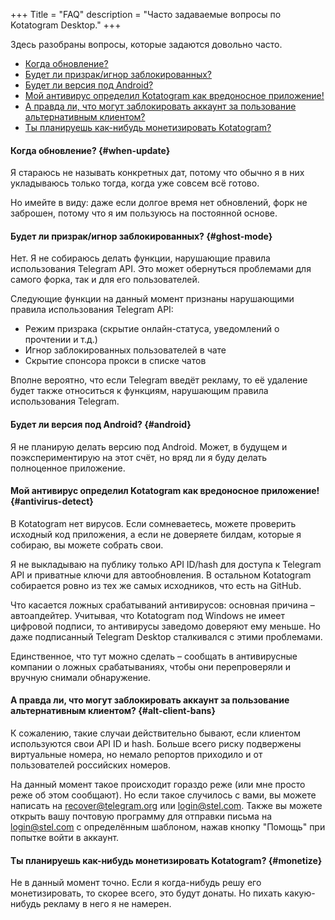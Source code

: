 +++
Title = "FAQ"
description = "Часто задаваемые вопросы по Kotatogram Desktop."
+++

Здесь разобраны вопросы, которые задаются довольно часто.

* [Когда обновление?](#when-update)
* [Будет ли призрак/игнор заблокированных?](#ghost-mode)
* [Будет ли версия под Android?](#android)
* [Мой антивирус определил Kotatogram как вредоносное приложение!](#antivirus-detect)
* [А правда ли, что могут заблокировать аккаунт за пользование альтернативным клиентом?](#alt-client-bans)
* [Ты планируешь как-нибудь монетизировать Kotatogram?](#monetize)

#### Когда обновление? {#when-update}

Я стараюсь не называть конкретных дат, потому что обычно я в них укладываюсь только тогда, когда уже совсем всё готово.

Но имейте в виду: даже если долгое время нет обновлений, форк не заброшен, потому что я им пользуюсь на постоянной основе.

#### Будет ли призрак/игнор заблокированных? {#ghost-mode}

Нет. Я не собираюсь делать функции, нарушающие правила использования Telegram API. Это может обернуться проблемами для самого форка, так и для его пользователей.

Следующие функции на данный момент признаны нарушающими правила использования Telegram API:

* Режим призрака (скрытие онлайн-статуса, уведомлений о прочтении и т.д.)
* Игнор заблокированных пользователей в чате
* Скрытие спонсора прокси в списке чатов

Вполне вероятно, что если Telegram введёт рекламу, то её удаление будет также относиться к функциям, нарушающим правила использования Telegram.

#### Будет ли версия под Android? {#android}

Я не планирую делать версию под Android. Может, в будущем и поэкспериментирую на этот счёт, но вряд ли я буду делать полноценное приложение.

#### Мой антивирус определил Kotatogram как вредоносное приложение! {#antivirus-detect}

В Kotatogram нет вирусов. Если сомневаетесь, можете проверить исходный код приложения, а если не доверяете билдам, которые я собираю, вы можете собрать свои.

Я не выкладываю на публику только API ID/hash для доступа к Telegram API и приватные ключи для автообновления. В остальном Kotatogram собирается ровно из тех же самых исходников, что есть на GitHub.

Что касается ложных срабатываний антивирусов: основная причина – автоапдейтер. Учитывая, что Kotatogram под Windows не имеет цифровой подписи, то антивирусы заведомо доверяют ему меньше. Но даже подписанный Telegram Desktop сталкивался с этими проблемами.

Единственное, что тут можно сделать – сообщать в антивирусные компании о ложных срабатываниях, чтобы они перепроверяли и вручную снимали обнаружение.

#### А правда ли, что могут заблокировать аккаунт за пользование альтернативным клиентом? {#alt-client-bans}

К сожалению, такие случаи действительно бывают, если клиентом используются свои API ID и hash. Больше всего риску подвержены виртуальные номера, но немало репортов приходило и от пользователей российских номеров.

На данный момент такое происходит гораздо реже (или мне просто реже об этом сообщают). Но если такое случилось с вами, вы можете написать на recover@telegram.org или login@stel.com. Также вы можете открыть вашу почтовую программу для отправки письма на login@stel.com с определённым шаблоном, нажав кнопку "Помощь" при попытке войти в аккаунт.

#### Ты планируешь как-нибудь монетизировать Kotatogram? {#monetize}

Не в данный момент точно. Если я когда-нибудь решу его монетизировать, то скорее всего, это будут донаты. Но пихать какую-нибудь рекламу в него я не намерен.
